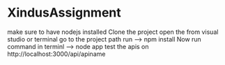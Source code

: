 # XindusAssignment
make sure to have nodejs installed 
Clone the project 
open the from visual studio or terminal 
go to the project path
run --> npm install 
Now run command in terminl --> node app
test the apis on http://localhost:3000/api/apiname
